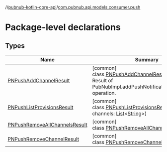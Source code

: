 //[pubnub-kotlin-core-api](../../index.md)/[com.pubnub.api.models.consumer.push](index.md)

# Package-level declarations

## Types

| Name | Summary |
|---|---|
| [PNPushAddChannelResult](-p-n-push-add-channel-result/index.md) | [common]<br>class [PNPushAddChannelResult](-p-n-push-add-channel-result/index.md)<br>Result of PubNubImpl.addPushNotificationsOnChannels operation. |
| [PNPushListProvisionsResult](-p-n-push-list-provisions-result/index.md) | [common]<br>class [PNPushListProvisionsResult](-p-n-push-list-provisions-result/index.md)(val channels: [List](https://kotlinlang.org/api/latest/jvm/stdlib/kotlin.collections/-list/index.html)&lt;[String](https://kotlinlang.org/api/latest/jvm/stdlib/kotlin/-string/index.html)&gt;) |
| [PNPushRemoveAllChannelsResult](-p-n-push-remove-all-channels-result/index.md) | [common]<br>class [PNPushRemoveAllChannelsResult](-p-n-push-remove-all-channels-result/index.md) |
| [PNPushRemoveChannelResult](-p-n-push-remove-channel-result/index.md) | [common]<br>class [PNPushRemoveChannelResult](-p-n-push-remove-channel-result/index.md) |
